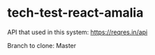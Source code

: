 # tech-test-react-amalia
API that used in this system: https://reqres.in/api




Branch to clone: Master


